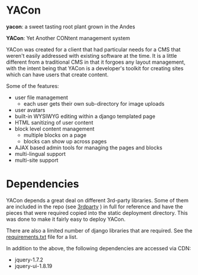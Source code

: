 # YACon

__yacon__: a sweet tasting root plant grown in the Andes

__YACon__: Yet Another CONtent management system

YACon was created for a client that had particular needs for a CMS that
weren't easily addressed with existing software at the time.  It is a little
different from a traditional CMS in that it forgoes any layout management,
with the intent being that YACon is a developer's toolkit for creating sites
which can have users that create content.  

Some of the features:

- user file management
    - each user gets their own sub-directory for image uploads
- user avatars
- built-in WYSIWYG editing within a django templated page
- HTML sanitizing of user content
- block level content management
    - multiple blocks on a page
    - blocks can show up across pages
- AJAX based admin tools for managing the pages and blocks
- multi-lingual support
- multi-site support

# Dependencies 

YACon depends a great deal on different 3rd-party libraries.  Some of them are
included in the repo (see 
[3rdparty](https://github.com/cltrudeau/django-yacon/3rdparty)
) in full for reference and have the pieces
that were required copied into the static deployment directory.  This was done
to make it fairly easy to deploy YACon.

There are also a limited number of django libraries that are required.  See
the 
[requirements.txt](https://github.com/cltrudeau/django-yacon/requirements.txt)
file for a list.

In addition to the above, the following dependencies are accessed via CDN:

- jquery-1.7.2
- jquery-ui-1.8.19
